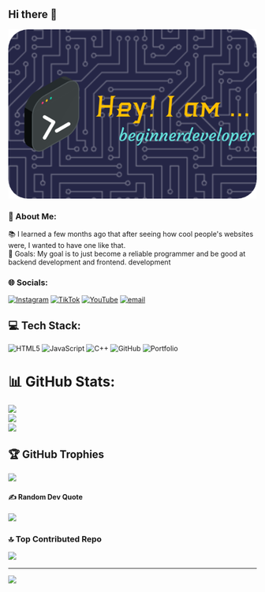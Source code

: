 ## Hi there 👋

![Header](./image/github-header-image.png)

### 💫 About Me:
📚 I learned a few months ago that after seeing how cool people's websites were, I wanted to have one like that.<br>🎯 Goals: My goal is to just become a reliable programmer and be good at backend development and frontend. development


###  🌐 Socials:
[![Instagram](https://img.shields.io/badge/Instagram-%23E4405F.svg?logo=Instagram&logoColor=white)](https://instagram.com/arilhidayat_02) [![TikTok](https://img.shields.io/badge/TikTok-%23000000.svg?logo=TikTok&logoColor=white)](https://tiktok.com/@arilhidayat_02) [![YouTube](https://img.shields.io/badge/YouTube-%23FF0000.svg?logo=YouTube&logoColor=white)](https://youtube.com/@ArilHidayat_02) [![email](https://img.shields.io/badge/Email-D14836?logo=gmail&logoColor=white)](mailto:arilhidayat202@gmail.com) 

## 💻 Tech Stack:
![HTML5](https://img.shields.io/badge/html5-%23E34F26.svg?style=plastic&logo=html5&logoColor=white) ![JavaScript](https://img.shields.io/badge/javascript-%23323330.svg?style=plastic&logo=javascript&logoColor=%23F7DF1E) ![C++](https://img.shields.io/badge/c++-%2300599C.svg?style=plastic&logo=c%2B%2B&logoColor=white) ![GitHub](https://img.shields.io/badge/github-%23121011.svg?style=plastic&logo=github&logoColor=white) ![Portfolio](https://img.shields.io/badge/Portfolio-%23000000.svg?style=plastic&logo=firefox&logoColor=#FF7139)
# 📊 GitHub Stats:
![](https://github-readme-stats.vercel.app/api?username=ArilCode&theme=one_dark_pro&hide_border=false&include_all_commits=false&count_private=false)<br/>
![](https://nirzak-streak-stats.vercel.app/?user=ArilCode&theme=one_dark_pro&hide_border=false)<br/>
![](https://github-readme-stats.vercel.app/api/top-langs/?username=ArilCode&theme=one_dark_pro&hide_border=false&include_all_commits=false&count_private=false&layout=compact)

## 🏆 GitHub Trophies
![](https://github-profile-trophy.vercel.app/?username=ArilCode&theme=radical&no-frame=false&no-bg=true&margin-w=4)

#### ✍️ Random Dev Quote
![](https://quotes-github-readme.vercel.app/api?type=horizontal&theme=tokyonight)

### 🔝 Top Contributed Repo
![](https://github-contributor-stats.vercel.app/api?username=ArilCode&limit=5&theme=aura&combine_all_yearly_contributions=true)

---
[![](https://visitcount.itsvg.in/api?id=ArilCode&icon=4&color=6)](https://visitcount.itsvg.in)

<!-- Proudly created with GPRM ( https://gprm.itsvg.in ) -->

<!--
**ArilCode/ArilCode** is a ✨ _special_ ✨ repository because its `README.md` (this file) appears on your GitHub profile.

Here are some ideas to get you started:

- 🔭 I’m currently working on ...
- 🌱 I’m currently learning ...
- 👯 I’m looking to collaborate on ...
- 🤔 I’m looking for help with ...
- 💬 Ask me about ...
- 📫 How to reach me: ...
- 😄 Pronouns: ...
- ⚡ Fun fact: ...
-->
